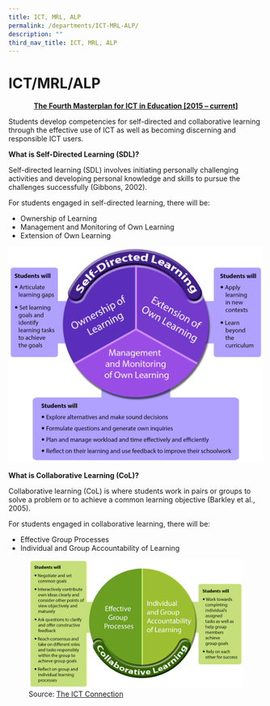 ```yaml
---
title: ICT, MRL, ALP
permalink: /departments/ICT-MRL-ALP/
description: ""
third_nav_title: ICT, MRL, ALP
---
```


# ICT/MRL/ALP

<p style="text-align: center;"><u><b>The Fourth Masterplan for ICT in Education [2015 – current]</b></u></p>

Students develop competencies for self-directed and collaborative learning through the effective use of ICT as well as becoming discerning and responsible ICT users.

**What is Self-Directed Learning (SDL)?**

Self-directed learning (SDL) involves initiating personally challenging activities and developing personal knowledge and skills to pursue the challenges successfully (Gibbons, 2002).

For students engaged in self-directed learning, there will be:

*   Ownership of Learning
*   Management and Monitoring of Own Learning
*   Extension of Own Learning

![](/images/Departments/ICT,%20MRL,%20ALP/ict.png)

**What is Collaborative Learning (CoL)?**

Collaborative learning (CoL) is where students work in pairs or groups to solve a problem or to achieve a common learning objective (Barkley et al., 2005).

For students engaged in collaborative learning, there will be:

*   Effective Group Processes
*   Individual and Group Accountability of Learning

<figure>
	<img src="/images/Departments/ICT,%20MRL,%20ALP/ict2.png">
<figcaption>
	Source: <a href="http://ictconnection.edumall.sg/">The ICT Connection</a>
	</figcaption>
</figure>